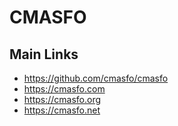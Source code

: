 
# CMASFO

## Main Links

* https://github.com/cmasfo/cmasfo
* https://cmasfo.com
* https://cmasfo.org
* https://cmasfo.net
